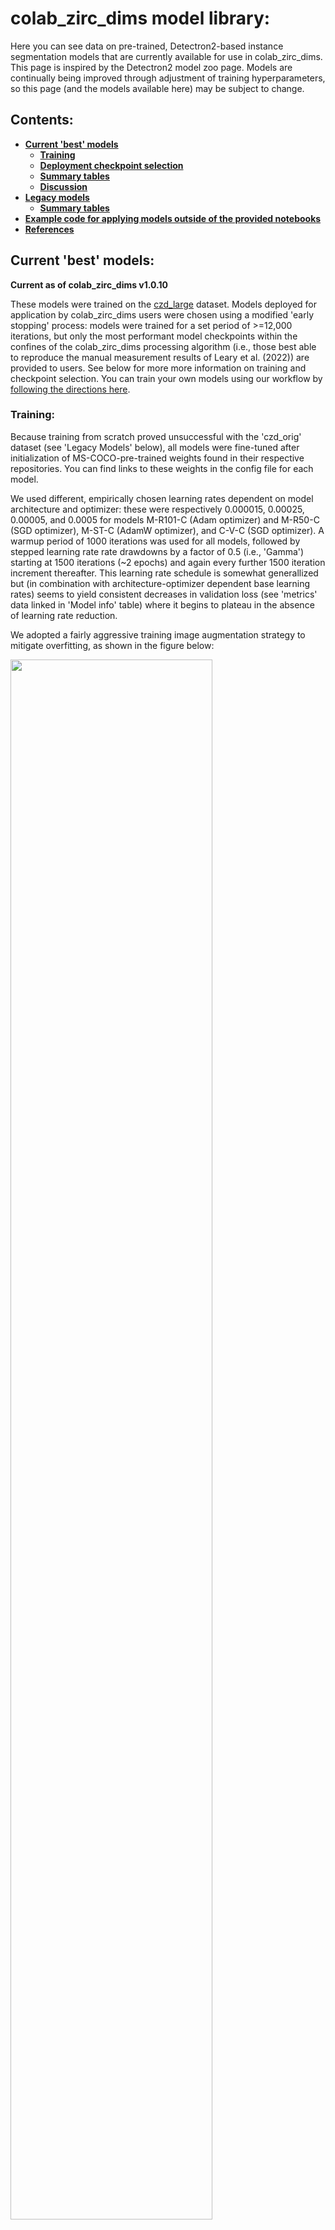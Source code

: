 # colab_zirc_dims model library:

Here you can see data on pre-trained, Detectron2-based instance segmentation models that are currently available for use in colab_zirc_dims. This page is inspired by the Detectron2 model zoo page. Models are continually being improved through adjustment of training hyperparameters, so this page (and the models available here) may be subject to change.

## Contents:
  * **[Current 'best' models](https://github.com/MCSitar/colab_zirc_dims/blob/main/model_library.md#current-best-models)**
    * **[Training](https://github.com/MCSitar/colab_zirc_dims/blob/main/model_library.md#Training)**
    * **[Deployment checkpoint selection](https://github.com/MCSitar/colab_zirc_dims/blob/main/model_library.md#selection-of-checkpoints-for-deployment)**
    * **[Summary tables](https://github.com/MCSitar/colab_zirc_dims/blob/main/model_library.md#summary-tables)**
    * **[Discussion](https://github.com/MCSitar/colab_zirc_dims/blob/main/model_library.md#discussion)**
   * **[Legacy models](https://github.com/MCSitar/colab_zirc_dims/blob/main/model_library.md#current-best-models)**
     * **[Summary tables](https://github.com/MCSitar/colab_zirc_dims/blob/main/model_library.md#summary-tables-1)**
   * **[Example code for applying models outside of the provided notebooks](https://github.com/MCSitar/colab_zirc_dims/blob/main/model_library.md#example-code-loading-and-applying-models-outside-of-provided-notebooks)**
   * **[References](https://github.com/MCSitar/colab_zirc_dims/blob/main/model_library.md#References)**

## Current 'best' models:
**Current as of colab_zirc_dims v1.0.10**

These models were trained on the [czd_large](https://github.com/MCSitar/colab_zirc_dims/tree/main/training%20datasets#czd_large-dataset) dataset. Models deployed for application by colab_zirc_dims users were chosen using a modified 'early stopping' process: models were trained for a set period of >=12,000 iterations, but only the most performant model checkpoints within the confines of the colab_zirc_dims processing algorithm (i.e., those best able to reproduce the manual measurement results of Leary et al. (2022)) are provided to users. See below for more more information on training and checkpoint selection. You can train your own models using our workflow by [following the directions here](https://github.com/MCSitar/colab_zirc_dims/tree/main/training%20datasets#training-new-models-for-colab_zirc_dims).

### Training:

Because training from scratch proved unsuccessful with the 'czd_orig' dataset (see 'Legacy Models' below), all models were fine-tuned after initialization of MS-COCO-pre-trained weights found in their respective repositories. You can find links to these weights in the config file for each model.

We used different, empirically chosen learning rates dependent on model architecture and optimizer: these were respectively 0.000015, 0.00025, 0.00005, and 0.0005 for models M-R101-C (Adam optimizer) and M-R50-C (SGD optimizer), M-ST-C (AdamW optimizer), and C-V-C (SGD optimizer). A warmup period of 1000 iterations was used for all models, followed by stepped learning rate rate drawdowns by a factor of 0.5 (i.e., 'Gamma') starting at 1500 iterations (~2 epochs) and again every further 1500 iteration increment thereafter. This learning rate schedule is somewhat generallized but (in combination with architecture-optimizer dependent base learning rates) seems to yield consistent decreases in validation loss (see 'metrics' data linked in 'Model info' table) where it begins to plateau in the absence of learning rate reduction.

We adopted a fairly aggressive training image augmentation strategy to mitigate overfitting, as shown in the figure below:

[<img align="center" src="https://user-images.githubusercontent.com/74220513/202050575-ca33f6ba-61b4-4fc1-b04f-c76736e709ab.png" width="80%"/>](augfig_with_defocus.png)
<figcaption><b>Random augmentations applied to training images via Detectron2 dataloader. All augmentations besides "defocus" were implemented using default Detectron2 augmentations and transformations. The random (in extent and magnitude) 'defocus blur' augmentation, which is based on a modification of code from the <a href="https://github.com/bethgelab/imagecorruptions" target="_blank" rel="noopener noreferrer">imagecorruptions</a> library, approximates a relatively common tiling-related artefact that appears in LA-ICP-MS mosaic images.</b></figcaption>
<br>
<br>
All models were trained for at least 12,000 total iterations with a batch size of 2. Training loss stabilized by ~2000 iterations for all models (see plot of Mask-RCNN-style 'mask loss', which is a loss component for all trained models, below), and mAP metrics by ~4000 iterations, with largely stochastic variations observed thereafter. Validation loss (metrics vary between model architectures, so 1:1 comparisons are not plottable) did continue to decrease until >= ~8000 iterations for all models, though apparently not at a rate resolvable in mAP metrics.

[<img align="center" src="https://user-images.githubusercontent.com/74220513/202087247-16dc7a32-330f-461c-9acf-3ac6ee18cc9d.png" width="80%"/>](plot_curves_for_github_page.png)
<figcaption><b>Loss and evaluation curves during training: mask loss (average per-ROI binary cross-entropy loss, per He et al. (2022)), MS-COCO bounding box and mask mAP metrics, and approximate grain extent overestimate rates from rapid colab_zirc_dims evaluation of a serialized version of the Leary et al. (2022) grain image-measurement dataset. MS-COCO mAP metrics were evaluated at 200 iteration intervals during training. Evaluations of the serialized dataset were only run where model checkpoints were saved (at ~1000 iteration intervals).</b></figcaption>
<br>
<br>

### Selection of checkpoints for deployment:

Model checkpoints for deployment were selected based on performance in reproducing manual per-grain long and short axis length measurements from Leary et al. (2022) using a fast, streamlined version of the colab_zirc_dims grain measurement algorithm and a serialized version of the Leary et al. (2022) dataset. We narrowed our selection window to **checkpoints at >= 4,000 training iterations** based on the observation that mAP metrics appear to increase up until this point (see curves above). We then selected checkpoints with **minimal proportions of long and/or short axis measurement results that overestimate manual (Leary et al., 2022) measurements by > 20%**.

Performance on the serialized dataset approximates but does differ slighly from results obtainable using conventional colab_zirc_dims processing, apparently due to lossy saving of the per-shot image data when serializing the dataset. Evaluations for the selected model checkpoints were consequently re-run using the conventional colab_zirc_dims process; these results are presented in the 'Evaluation results...' table below.

### Summary tables:
#### Model info:
<!---start_table_ID0--->
<table>
<thead>
	<tr>
		<th>Model</th>
		<th>Architecture</th>
		<th>Backbone</th>
		<th>Train/val dataset</th>
		<th>Training iterations</th>
		<th><a href="https://cocodataset.org/#detection-eval" target="_blank" rel="noopener noreferrer">bbox AP</a></th>
		<th><a href="https://cocodataset.org/#detection-eval" target="_blank" rel="noopener noreferrer">mask AP</a></th>
		<th>Links:</th>
	</tr>
</thead>
<tbody>
	<tr>
		<td>M-ST-C</td>
		<td>Mask-RCNN (<a href="https://github.com/facebookresearch/detectron2" target="_blank" rel="noopener noreferrer">Detectron2</a>)</td>
		<td><a href="https://github.com/xiaohu2015/SwinT_detectron2" target="_blank" rel="noopener noreferrer">Swin-T</a></td>
		<td><a href="https://github.com/MCSitar/colab_zirc_dims/tree/main/training%20datasets#czd_large-dataset" target="_blank" rel="noopener noreferrer">czd_large</a></td>
		<td>7.0k</td>
		<td><b>75.14</b></td>
		<td>75.61</td>
		<td><a href="https://raw.githubusercontent.com/MCSitar/colab_zirc_dims/main/configs/czd_large_dataset/Swin-T/SwinT_czd_large_v1.yaml" target="_blank" rel="noopener noreferrer">config</a> | <a href="https://colabzircdimsmodels.s3.us-west-1.amazonaws.com/czd_large_M-ST-C_7.0k.pth" target="_blank" rel="noopener noreferrer">model</a> | <a href="https://raw.githubusercontent.com/MCSitar/colab_zirc_dims/main/model_metrics/czd_large/czd_large_M-ST-C/training_metrics.json" target="_blank" rel="noopener noreferrer">training metrics</a></td>
	</tr>
	<tr>
		<td>M-R101-C</td>
		<td>Mask-RCNN (<a href="https://github.com/facebookresearch/detectron2" target="_blank" rel="noopener noreferrer">Detectron2</a>)</td>
		<td>ResNet-101-FPN</td>
		<td><a href="https://github.com/MCSitar/colab_zirc_dims/tree/main/training%20datasets#czd_large-dataset" target="_blank" rel="noopener noreferrer">czd_large</a></td>
		<td>7.0k</td>
		<td>73.87</td>
		<td><b>75.92</b></td>
		<td><a href="https://raw.githubusercontent.com/MCSitar/colab_zirc_dims/main/configs/czd_large_dataset/Mask-RCNN/R_101_COCO_czd_large_v1.yaml" target="_blank" rel="noopener noreferrer">config</a> | <a href="https://colabzircdimsmodels.s3.us-west-1.amazonaws.com/czd_large_M-R101-C_7.0k.pth" target="_blank" rel="noopener noreferrer">model</a> | <a href="https://raw.githubusercontent.com/MCSitar/colab_zirc_dims/main/model_metrics/czd_large/czd_large_M-R101-C/training_metrics.json" target="_blank" rel="noopener noreferrer">training metrics</a></td>
	</tr>
	<tr>
		<td>C-V-C</td>
		<td><a href="https://github.com/youngwanLEE/centermask2" target="_blank" rel="noopener noreferrer">Centermask2</a></td>
		<td><a href="https://github.com/youngwanLEE/centermask2" target="_blank" rel="noopener noreferrer">VovNetv2-99</a></td>
		<td><a href="https://github.com/MCSitar/colab_zirc_dims/tree/main/training%20datasets#czd_large-dataset" target="_blank" rel="noopener noreferrer">czd_large</a></td>
		<td>11.0k</td>
		<td>72.1</td>
		<td>72.15</td>
		<td><a href="https://raw.githubusercontent.com/MCSitar/colab_zirc_dims/main/configs/czd_large_dataset/Centermask/Cmask2_czd_large_v1.yaml" target="_blank" rel="noopener noreferrer">config</a> | <a href="https://colabzircdimsmodels.s3.us-west-1.amazonaws.com/czd_large_C-V-C_11.0k.pth" target="_blank" rel="noopener noreferrer">model</a> | <a href="https://raw.githubusercontent.com/MCSitar/colab_zirc_dims/main/model_metrics/czd_large/czd_large_C-V-C/training_metrics.json" target="_blank" rel="noopener noreferrer">training metrics</a></td>
	</tr>
	<tr>
		<td>M-R50-C</td>
		<td>Mask-RCNN (<a href="https://github.com/facebookresearch/detectron2" target="_blank" rel="noopener noreferrer">Detectron2</a>)</td>
		<td>ResNet-50-FPN</td>
		<td><a href="https://github.com/MCSitar/colab_zirc_dims/tree/main/training%20datasets#czd_large-dataset" target="_blank" rel="noopener noreferrer">czd_large</a></td>
		<td>6.0k</td>
		<td>72.21</td>
		<td>74.31</td>
		<td><a href="https://raw.githubusercontent.com/MCSitar/colab_zirc_dims/main/configs/czd_large_dataset/Mask-RCNN/R_50_COCO_czd_large_v1.yaml" target="_blank" rel="noopener noreferrer">config</a> | <a href="https://colabzircdimsmodels.s3.us-west-1.amazonaws.com/czd_large_M-R50-C_6.0k.pth" target="_blank" rel="noopener noreferrer">model</a> | <a href="https://raw.githubusercontent.com/MCSitar/colab_zirc_dims/main/model_metrics/czd_large/czd_large_M-R50-C/training_metrics.json" target="_blank" rel="noopener noreferrer">training metrics</a></td>
	</tr>
</tbody>
</table>
<!---end_table_ID0--->

#### Evaluation results on [Leary et al. (2022)](https://doi.org/10.2110/jsr.2021.101) dataset:
<!---start_table_ID1--->
<table>
<thead>
	<tr>
		<th>Model</th>
		<th>Training iterations</th>
		<th>n total</th>
		<th>n successful<sup>a</sup></th>
		<th>failure rate (%)</th>
		<th>avg. abs. long axis error (μm)</th>
		<th>avg. abs. short axis error (μm)</th>
		<th>avg. abs. long axis % error</th>
		<th>avg. abs. short axis % error</th>
		<th>avg. spot segmentation time (s)<sup>b</sup></th>
		<th>Link:</th>
	</tr>
</thead>
<tbody>
	<tr>
		<td>M-ST-C</td>
		<td>7.0k</td>
		<td>5004</td>
		<td>5003</td>
		<td><b>0.02</b></td>
		<td><b>5.66</b></td>
		<td>4.31</td>
		<td><b>7.28</b></td>
		<td>8.57</td>
		<td>0.1142</td>
		<td><a href="https://raw.githubusercontent.com/MCSitar/colab_zirc_dims/main/model_metrics/czd_large/czd_large_M-ST-C/timed_czd_test_eval.xlsx" target="_blank" rel="noopener noreferrer">data file</a></td>
	</tr>
	<tr>
		<td>M-R101-C</td>
		<td>7.0k</td>
		<td>5004</td>
		<td>4994</td>
		<td>0.1998</td>
		<td>5.76</td>
		<td>4.31</td>
		<td>7.39</td>
		<td>8.59</td>
		<td>0.1205</td>
		<td><a href="https://raw.githubusercontent.com/MCSitar/colab_zirc_dims/main/model_metrics/czd_large/czd_large_M-R101-C/timed_czd_test_eval.xlsx" target="_blank" rel="noopener noreferrer">data file</a></td>
	</tr>
	<tr>
		<td>C-V-C</td>
		<td>11.0k</td>
		<td>5004</td>
		<td>5000</td>
		<td>0.0799</td>
		<td>5.73</td>
		<td>4.34</td>
		<td>7.35</td>
		<td>8.63</td>
		<td>0.1642</td>
		<td><a href="https://raw.githubusercontent.com/MCSitar/colab_zirc_dims/main/model_metrics/czd_large/czd_large_C-V-C/timed_czd_test_eval.xlsx" target="_blank" rel="noopener noreferrer">data file</a></td>
	</tr>
	<tr>
		<td>M-R50-C</td>
		<td>6.0k</td>
		<td>5004</td>
		<td>4993</td>
		<td>0.2198</td>
		<td>5.7</td>
		<td><b>4.29</b></td>
		<td>7.32</td>
		<td><b>8.54</b></td>
		<td><b>0.0931</b></td>
		<td><a href="https://raw.githubusercontent.com/MCSitar/colab_zirc_dims/main/model_metrics/czd_large/czd_large_M-R50-C/timed_czd_test_eval.xlsx" target="_blank" rel="noopener noreferrer">data file</a></td>
	</tr>
</tbody>
</table>
<sup>a</sup>Segmentation/measurement of a spot is considered to have 'failed' if no grain mask can be obtained in the immediate vicinity of the spot target location
<br>
<sup>b</sup>Please note that this represents only the time taken to obtain a central grain mask from a single spot within colab_zirc_dims processing. Actual per-spot processing speed encompasses measurement of the resulting mask and saving verification data, and will be substantially longer.
<!---end_table_ID1--->

### Discussion:
We recommend model M-ST-C in most cases. This model produces consistently good segmentation results and seems to be robust to image artefacts.

The relatively low bounding box mAP metric for C-V-C belies its accuracy to some degree: our train-validation dataset contains numerous very small grain annotations, which (as noted by Lee and Park (2020)) Centermask struggles with. Though it is thus contraindicated for application to images with many small grains, C-V-C is quite accurate when applied to images with large (relative to image size) grains. It is recommended that users try this model if they find that M-ST-C is failing to identify or producing inaccurate masks when applied to their data.

The aforementioned models rely on code in non-Detectron2 repositories. If users encounter problems related to these dependencies (download and path management doing this is handled automatically within colab_zirc_dims processing notebooks), we recommend that they try the Detectron2 Mask-RCNN models M-R101-C and M-R50-C. These will work with only a basic Detectron2 installation.

## Legacy models:

These models were trained on the on the relatively small '[czd_orig](https://github.com/MCSitar/colab_zirc_dims/tree/main/training%20datasets#legacy-dataset-czd_orig)' dataset. Newer models generally have lower segmentation error rates and we recommend that you use them instead. Please see our [pre-print manuscript](https://gchron.copernicus.org/preprints/gchron-2022-12/) for details on model training and checkpoint selection.
### Summary tables:
#### Model info:
<!---start_table_ID2--->
<table>
<thead>
	<tr>
		<th>Model</th>
		<th>Architecture</th>
		<th>Backbone</th>
		<th>Pretraining</th>
		<th>Train/val dataset</th>
		<th>Training images randomly augmented?</th>
		<th>Training iterations</th>
		<th><a href="https://cocodataset.org/#detection-eval" target="_blank" rel="noopener noreferrer">bbox AP</a></th>
		<th><a href="https://cocodataset.org/#detection-eval" target="_blank" rel="noopener noreferrer">mask AP</a></th>
		<th>Links:</th>
	</tr>
</thead>
<tbody>
	<tr>
		<td>101_model_COCO_base</td>
		<td>Mask-RCNN (<a href="https://github.com/facebookresearch/detectron2" target="_blank" rel="noopener noreferrer">Detectron2</a>)</td>
		<td>ResNet-101-FPN</td>
		<td><a href="https://cocodataset.org/#home" target="_blank" rel="noopener noreferrer">COCO</a></td>
		<td><a href="https://github.com/MCSitar/colab_zirc_dims/tree/main/training%20datasets#legacy-dataset-czd_orig" target="_blank" rel="noopener noreferrer">czd_orig</a></td>
		<td>Yes</td>
		<td>6.0k</td>
		<td>72.57</td>
		<td>67.63</td>
		<td><a href="https://raw.githubusercontent.com/MCSitar/colab_zirc_dims/main/configs/orig_dataset/Mask-RCNN/101_model_COCO_base_orig.yaml" target="_blank" rel="noopener noreferrer">config</a> | <a href="https://colabzircdimsmodels.s3.us-west-1.amazonaws.com/101_model_COCO_base_2_6.0k.pth" target="_blank" rel="noopener noreferrer">model</a> | <a href="https://raw.githubusercontent.com/MCSitar/colab_zirc_dims/main/model_metrics/czd_orig/101_model_COCO_base/training_metrics.json" target="_blank" rel="noopener noreferrer">training metrics</a></td>
	</tr>
	<tr>
		<td>centermask2</td>
		<td><a href="https://github.com/youngwanLEE/centermask2" target="_blank" rel="noopener noreferrer">Centermask2</a></td>
		<td><a href="https://github.com/youngwanLEE/centermask2" target="_blank" rel="noopener noreferrer">VovNetv2-99</a></td>
		<td><a href="https://cocodataset.org/#home" target="_blank" rel="noopener noreferrer">COCO</a></td>
		<td><a href="https://github.com/MCSitar/colab_zirc_dims/tree/main/training%20datasets#legacy-dataset-czd_orig" target="_blank" rel="noopener noreferrer">czd_orig</a></td>
		<td>Yes</td>
		<td>4.0k</td>
		<td><b>74.37</b></td>
		<td>67.57</td>
		<td><a href="https://raw.githubusercontent.com/MCSitar/colab_zirc_dims/main/configs/orig_dataset/Centermask/Centermask2_orig.yaml" target="_blank" rel="noopener noreferrer">config</a> | <a href="https://colabzircdimsmodels.s3.us-west-1.amazonaws.com/centermask2_4.0k.pth" target="_blank" rel="noopener noreferrer">model</a> | <a href="https://raw.githubusercontent.com/MCSitar/colab_zirc_dims/main/model_metrics/czd_orig/centermask2/training_metrics.json" target="_blank" rel="noopener noreferrer">training metrics</a></td>
	</tr>
	<tr>
		<td>50_model_COCO_base</td>
		<td>Mask-RCNN (<a href="https://github.com/facebookresearch/detectron2" target="_blank" rel="noopener noreferrer">Detectron2</a>)</td>
		<td>ResNet-50-FPN</td>
		<td><a href="https://cocodataset.org/#home" target="_blank" rel="noopener noreferrer">COCO</a></td>
		<td><a href="https://github.com/MCSitar/colab_zirc_dims/tree/main/training%20datasets#legacy-dataset-czd_orig" target="_blank" rel="noopener noreferrer">czd_orig</a></td>
		<td>Yes</td>
		<td>6.0k</td>
		<td>71.2</td>
		<td>66.21</td>
		<td><a href="https://raw.githubusercontent.com/MCSitar/colab_zirc_dims/main/configs/orig_dataset/Mask-RCNN/50_model_COCO_base_orig.yaml" target="_blank" rel="noopener noreferrer">config</a> | <a href="https://colabzircdimsmodels.s3.us-west-1.amazonaws.com/50_model_COCO_base_2_6.0k.pth" target="_blank" rel="noopener noreferrer">model</a> | <a href="https://raw.githubusercontent.com/MCSitar/colab_zirc_dims/main/model_metrics/czd_orig/50_model_COCO_base/training_metrics.json" target="_blank" rel="noopener noreferrer">training metrics</a></td>
	</tr>
	<tr>
		<td>101_from_scratch</td>
		<td>Mask-RCNN (<a href="https://github.com/facebookresearch/detectron2" target="_blank" rel="noopener noreferrer">Detectron2</a>)</td>
		<td>ResNet-101-FPN</td>
		<td>None</td>
		<td><a href="https://github.com/MCSitar/colab_zirc_dims/tree/main/training%20datasets#legacy-dataset-czd_orig" target="_blank" rel="noopener noreferrer">czd_orig</a></td>
		<td>Yes</td>
		<td>8.0k</td>
		<td>65.84</td>
		<td>63.35</td>
		<td><a href="https://raw.githubusercontent.com/MCSitar/colab_zirc_dims/main/configs/orig_dataset/Mask-RCNN/101_from_scratch.yaml" target="_blank" rel="noopener noreferrer">config</a> | <a href="https://colabzircdimsmodels.s3.us-west-1.amazonaws.com/101_from_scratch_8.0k.pth" target="_blank" rel="noopener noreferrer">model</a> | <a href="https://raw.githubusercontent.com/MCSitar/colab_zirc_dims/main/model_metrics/czd_orig/101_from_scratch/training_metrics.json" target="_blank" rel="noopener noreferrer">training metrics</a></td>
	</tr>
	<tr>
		<td>50_from_scratch</td>
		<td>Mask-RCNN (<a href="https://github.com/facebookresearch/detectron2" target="_blank" rel="noopener noreferrer">Detectron2</a>)</td>
		<td>ResNet-50-FPN</td>
		<td>None</td>
		<td><a href="https://github.com/MCSitar/colab_zirc_dims/tree/main/training%20datasets#legacy-dataset-czd_orig" target="_blank" rel="noopener noreferrer">czd_orig</a></td>
		<td>Yes</td>
		<td>4.0k</td>
		<td>63.4</td>
		<td>61.45</td>
		<td><a href="https://raw.githubusercontent.com/MCSitar/colab_zirc_dims/main/configs/orig_dataset/Mask-RCNN/50_from_scratch.yaml" target="_blank" rel="noopener noreferrer">config</a> | <a href="https://colabzircdimsmodels.s3.us-west-1.amazonaws.com/50_from_scratch_4.0k.pth" target="_blank" rel="noopener noreferrer">model</a> | <a href="https://raw.githubusercontent.com/MCSitar/colab_zirc_dims/main/model_metrics/czd_orig/50_from_scratch/training_metrics.json" target="_blank" rel="noopener noreferrer">training metrics</a></td>
	</tr>
	<tr>
		<td>50_from_scratch_no_augs</td>
		<td>Mask-RCNN (<a href="https://github.com/facebookresearch/detectron2" target="_blank" rel="noopener noreferrer">Detectron2</a>)</td>
		<td>ResNet-50-FPN</td>
		<td>None</td>
		<td><a href="https://github.com/MCSitar/colab_zirc_dims/tree/main/training%20datasets#legacy-dataset-czd_orig" target="_blank" rel="noopener noreferrer">czd_orig</a></td>
		<td>No</td>
		<td>4.0k</td>
		<td>35.99</td>
		<td>35.82</td>
		<td><a href="https://raw.githubusercontent.com/MCSitar/colab_zirc_dims/main/configs/orig_dataset/Mask-RCNN/50_from_scratch_no_augs.yaml" target="_blank" rel="noopener noreferrer">config</a> | <a href="https://colabzircdimsmodels.s3.us-west-1.amazonaws.com/50_from_scratch_no_augs_4.0k.pth" target="_blank" rel="noopener noreferrer">model</a> | <a href="https://raw.githubusercontent.com/MCSitar/colab_zirc_dims/main/model_metrics/czd_orig/50_from_scratch_no_augs/training_metrics.json" target="_blank" rel="noopener noreferrer">training metrics</a></td>
	</tr>
	<tr>
		<td>mask_rcnn_swint</td>
		<td>Mask-RCNN (<a href="https://github.com/facebookresearch/detectron2" target="_blank" rel="noopener noreferrer">Detectron2</a>)</td>
		<td><a href="https://github.com/xiaohu2015/SwinT_detectron2" target="_blank" rel="noopener noreferrer">Swin-T</a></td>
		<td><a href="https://cocodataset.org/#home" target="_blank" rel="noopener noreferrer">COCO</a></td>
		<td><a href="https://github.com/MCSitar/colab_zirc_dims/tree/main/training%20datasets#legacy-dataset-czd_orig" target="_blank" rel="noopener noreferrer">czd_orig</a></td>
		<td>Yes</td>
		<td>7.0k</td>
		<td>72.42</td>
		<td><b>67.69</b></td>
		<td><a href="https://raw.githubusercontent.com/MCSitar/colab_zirc_dims/main/configs/orig_dataset/Swin-T/Swin-T_orig.yaml" target="_blank" rel="noopener noreferrer">config</a> | <a href="https://colabzircdimsmodels.s3.us-west-1.amazonaws.com/mask_rcnn_swint_7.0k.pth" target="_blank" rel="noopener noreferrer">model</a> | <a href="https://raw.githubusercontent.com/MCSitar/colab_zirc_dims/main/model_metrics/czd_orig/mask_rcnn_swint/training_metrics.json" target="_blank" rel="noopener noreferrer">training metrics</a></td>
	</tr>
</tbody>
</table>
<!---end_table_ID2--->

#### Evaluation results on [Leary et al. (2022)](https://doi.org/10.2110/jsr.2021.101) dataset:
<!---start_table_ID3--->
<table>
<thead>
	<tr>
		<th>Model</th>
		<th>Training iterations</th>
		<th>n total</th>
		<th>n successful<sup>a</sup></th>
		<th>failure rate (%)</th>
		<th>avg. abs. long axis error (μm)</th>
		<th>avg. abs. short axis error (μm)</th>
		<th>avg. abs. long axis % error</th>
		<th>avg. abs. short axis % error</th>
		<th>avg. spot segmentation time (s)<sup>b</sup></th>
		<th>Link:</th>
	</tr>
</thead>
<tbody>
	<tr>
		<td>101_model_COCO_base</td>
		<td>6.0k</td>
		<td>5004</td>
		<td>5003</td>
		<td><b>0.02</b></td>
		<td>6.11</td>
		<td><b>4.39</b></td>
		<td>7.96</td>
		<td><b>8.83</b></td>
		<td>0.1187</td>
		<td><a href="https://raw.githubusercontent.com/MCSitar/colab_zirc_dims/main/model_metrics/czd_orig/101_model_COCO_base/timed_czd_test_eval.xlsx" target="_blank" rel="noopener noreferrer">data file</a></td>
	</tr>
	<tr>
		<td>centermask2</td>
		<td>4.0k</td>
		<td>5004</td>
		<td>4998</td>
		<td>0.1199</td>
		<td><b>6.02</b></td>
		<td>4.44</td>
		<td>7.85</td>
		<td>9.0</td>
		<td>0.1136</td>
		<td><a href="https://raw.githubusercontent.com/MCSitar/colab_zirc_dims/main/model_metrics/czd_orig/centermask2/timed_czd_test_eval.xlsx" target="_blank" rel="noopener noreferrer">data file</a></td>
	</tr>
	<tr>
		<td>50_model_COCO_base</td>
		<td>6.0k</td>
		<td>5004</td>
		<td>4992</td>
		<td>0.2398</td>
		<td>6.2</td>
		<td>4.48</td>
		<td>8.04</td>
		<td>8.98</td>
		<td><b>0.0722</b></td>
		<td><a href="https://raw.githubusercontent.com/MCSitar/colab_zirc_dims/main/model_metrics/czd_orig/50_model_COCO_base/timed_czd_test_eval.xlsx" target="_blank" rel="noopener noreferrer">data file</a></td>
	</tr>
	<tr>
		<td>101_from_scratch</td>
		<td>8.0k</td>
		<td>5004</td>
		<td>4931</td>
		<td>1.4588</td>
		<td>7.73</td>
		<td>5.65</td>
		<td>9.75</td>
		<td>11.45</td>
		<td>0.1073</td>
		<td><a href="https://raw.githubusercontent.com/MCSitar/colab_zirc_dims/main/model_metrics/czd_orig/101_from_scratch/timed_czd_test_eval.xlsx" target="_blank" rel="noopener noreferrer">data file</a></td>
	</tr>
	<tr>
		<td>50_from_scratch</td>
		<td>4.0k</td>
		<td>5004</td>
		<td>4988</td>
		<td>0.3197</td>
		<td>7.65</td>
		<td>5.45</td>
		<td>9.46</td>
		<td>10.91</td>
		<td>0.0868</td>
		<td><a href="https://raw.githubusercontent.com/MCSitar/colab_zirc_dims/main/model_metrics/czd_orig/50_from_scratch/timed_czd_test_eval.xlsx" target="_blank" rel="noopener noreferrer">data file</a></td>
	</tr>
	<tr>
		<td>50_from_scratch_no_augs</td>
		<td>4.0k</td>
		<td>5004</td>
		<td>4749</td>
		<td>5.0959</td>
		<td>13.09</td>
		<td>8.56</td>
		<td>17.18</td>
		<td>18.16</td>
		<td>0.1084</td>
		<td><a href="https://raw.githubusercontent.com/MCSitar/colab_zirc_dims/main/model_metrics/czd_orig/50_from_scratch_no_augs/timed_czd_test_eval.xlsx" target="_blank" rel="noopener noreferrer">data file</a></td>
	</tr>
	<tr>
		<td>mask_rcnn_swint</td>
		<td>7.0k</td>
		<td>5004</td>
		<td>4993</td>
		<td>0.2198</td>
		<td><b>6.02</b></td>
		<td>4.53</td>
		<td><b>7.71</b></td>
		<td>8.96</td>
		<td>0.1295</td>
		<td><a href="https://raw.githubusercontent.com/MCSitar/colab_zirc_dims/main/model_metrics/czd_orig/mask_rcnn_swint/timed_czd_test_eval.xlsx" target="_blank" rel="noopener noreferrer">data file</a></td>
	</tr>
</tbody>
</table>
<sup>a</sup>Segmentation/measurement of a spot is considered to have 'failed' if no grain mask can be obtained in the immediate vicinity of the spot target location.
<br>
<sup>b</sup>Please note that this represents only the time taken to obtain a central grain mask from a single spot within colab_zirc_dims processing. Actual per-spot processing speed encompasses measurement of the resulting mask and saving verification data, and will be substantially longer.
<!---end_table_ID3--->

## Example code: loading and applying models outside of provided notebooks:
The colab_zirc_dims package streamlines the process of loading a Detectron2 [DefaultPredictor](https://detectron2.readthedocs.io/en/latest/modules/engine.html#detectron2.engine.defaults.DefaultPredictor) instance in a Colab virtual machine or local Jupyter runtime using the non_std_cfgs.smart_load_predictor function. If necessary, this function will download additional repositories (i.e., [Swint_detectron2](https://github.com/xiaohu2015/SwinT_detectron2) or [CenterMask2](https://github.com/youngwanLEE/centermask2)) to the current working directory prior to loading the predictor. See below for an example:
```
from colab_zirc_dims import non_std_cfgs

mypredictor = non_std_cfgs.smart_load_predictor('PATH_TO_CFG_YAML', 'PATH_TO_WEIGHTS_PTH_FILE',
						use_cpu=False)
```
This predictor instance can then be applied directly to an image to get full [Detectron2 instance segmentation results](https://detectron2.readthedocs.io/en/latest/tutorials/models.html#model-output-format):
```
from skimage import io as skio

#load the image
img = skio.imread('PATH_TO_REFLECTED_LIGHT_IMAGE')

#apply predictor to image with channel order reversed to BGR
predictions = mypredictor(img[:,:,::-1])
```
Or, if the image is centered on a mineral grain, via the colab_zirc_dims.segment.segment_given_imgs() function to try to extract a 'central' mask:
```
from colab_zirc_dims import segment

central_mask_found_bool, central_mask = segment.segment_given_imgs([img], mypredictor)
```
The above functions work well for dynamic model loading and application in virtual or local environments with Python and Anaconda installed and exposed. If you want to adapt a model for use in a compiled executable application with minimal Python dependencies, or to use a model with other languages (e.g., C++), you may want to look into [tracing your chosen model](https://detectron2.readthedocs.io/en/latest/tutorials/deployment.html).
## References:

He, K., Gkioxari, G., Dollár, P., and Girshick, R.: Mask R-CNN, arXiv:1703.06870 [cs], 2018.

Leary, R. J., Smith, M. E., and Umhoefer, P.: Grain-Size Control on Detrital Zircon Cycloprovenance in the Late Paleozoic Paradox and Eagle Basins, USA, J. Geophys. Res. Solid Earth, 125, e2019JB019226, https://doi.org/10.1029/2019JB019226, 2020.

Leary, R. J., Smith, M. E., and Umhoefer, P.: Mixed eolian–longshore sediment transport in the late Paleozoic Arizona shelf and Pedregosa basin, U.S.A.: A case study in grain-size analysis of detrital-zircon datasets, Journal of Sedimentary Research, 92, 676–694, https://doi.org/10.2110/jsr.2021.101, 2022.

Lee, Y. and Park, J.: CenterMask : Real-Time Anchor-Free Instance Segmentation, arXiv:1911.06667 [cs], 2020.

Liu, Z., Lin, Y., Cao, Y., Hu, H., Wei, Y., Zhang, Z., Lin, S., and Guo, B.: Swin Transformer: Hierarchical Vision Transformer using Shifted Windows, https://doi.org/10.48550/ARXIV.2103.14030, 2021.

Michaelis, C., Mitzkus, B., Geirhos, R., Rusak, E., Bringmann, O., Ecker, A. S., Bethge, M., and Brendel, W.: Benchmarking Robustness in Object Detection: Autonomous Driving when Winter is Coming, https://doi.org/10.48550/arXiv.1907.07484, 31 March 2020.

Wu, Y., Kirillov, A., Massa, F., Lo, W.-Y., and Girshick, R.: Detectron2, 2019.

Ye, H., Yang, Y., and L3str4nge: SwinT_detectron2: v1.2, , https://doi.org/10.5281/ZENODO.6468976, 2021.

